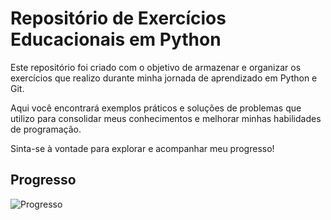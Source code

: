 # Repositório de Exercícios Educacionais em Python

Este repositório foi criado com o objetivo de armazenar e organizar os exercícios que realizo durante minha jornada de aprendizado em Python e Git. 

Aqui você encontrará exemplos práticos e soluções de problemas que utilizo para consolidar meus conhecimentos e melhorar minhas habilidades de programação.

Sinta-se à vontade para explorar e acompanhar meu progresso!

## Progresso
![Progresso](https://geps.dev/progress/75)